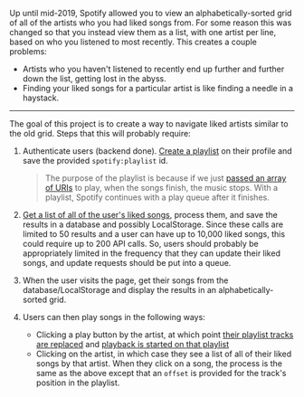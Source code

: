 Up until mid-2019, Spotify allowed you to view an alphabetically-sorted grid of all of the artists who you had liked songs from. For some reason this was changed so that you instead view them as a list, with one artist per line, based on who you listened to most recently. This creates a couple problems:

-   Artists who you haven't listened to recently end up further and further down the list, getting lost in the abyss.
-   Finding your liked songs for a particular artist is like finding a needle in a haystack.

---

The goal of this project is to create a way to navigate liked artists similar to the old grid. Steps that this will probably require:

1. Authenticate users (backend done). [Create a playlist](https://developer.spotify.com/documentation/web-api/reference/playlists/create-playlist/) on their profile and save the provided `spotify:playlist` id.

    > The purpose of the playlist is because if we just [passed an array of URIs](https://developer.spotify.com/documentation/web-api/reference/player/start-a-users-playback/) to play, when the songs finish, the music stops. With a playlist, Spotify continues with a play queue after it finishes.

2. [Get a list of all of the user's liked songs](https://developer.spotify.com/documentation/web-api/reference/library/get-users-saved-tracks/), process them, and save the results in a database and possibly LocalStorage. Since these calls are limited to 50 results and a user can have up to 10,000 liked songs, this could require up to 200 API calls. So, users should probably be appropriately limited in the frequency that they can update their liked songs, and update requests should be put into a queue.
3. When the user visits the page, get their songs from the database/LocalStorage and display the results in an alphabetically-sorted grid.
4. Users can then play songs in the following ways:
    - Clicking a play button by the artist, at which point [their playlist tracks are replaced](https://developer.spotify.com/documentation/web-api/reference/playlists/replace-playlists-tracks/) and [playback is started on that playlist](https://developer.spotify.com/documentation/web-api/reference/player/start-a-users-playback/)
    - Clicking on the artist, in which case they see a list of all of their liked songs by that artist. When they click on a song, the process is the same as the above except that an `offset` is provided for the track's position in the playlist.
